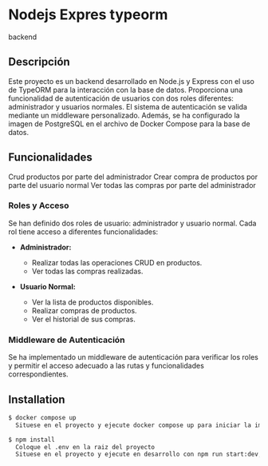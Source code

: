 # Nodejs Expres typeorm
backend

## Descripción

Este proyecto es un backend desarrollado en Node.js y Express con el uso de TypeORM para la interacción con la base de datos. Proporciona una funcionalidad de autenticación de usuarios con dos roles diferentes: administrador y usuarios normales. El sistema de autenticación se valida mediante un middleware personalizado. Además, se ha configurado la imagen de PostgreSQL en el archivo de Docker Compose para la base de datos.

## Funcionalidades
Crud productos por parte del administrador
Crear compra de productos por parte del usuario normal
Ver todas las compras por parte del administrador

### Roles y Acceso

Se han definido dos roles de usuario: administrador y usuario normal. Cada rol tiene acceso a diferentes funcionalidades:

- **Administrador:**
  - Realizar todas las operaciones CRUD en productos.
  - Ver todas las compras realizadas.

- **Usuario Normal:**
  - Ver la lista de productos disponibles.
  - Realizar compras de productos.
  - Ver el historial de sus compras.

### Middleware de Autenticación

Se ha implementado un middleware de autenticación para verificar los roles y permitir el acceso adecuado a las rutas y funcionalidades correspondientes.

## Installation

```bash
$ docker compose up
  Situese en el proyecto y ejecute docker compose up para iniciar la imagen de la base de datos
```

```bash
$ npm install
  Coloque el .env en la raiz del proyecto
  Situese en el proyecto y ejecute en desarrollo con npm run start:dev, para más opciones ver el package.json
```
